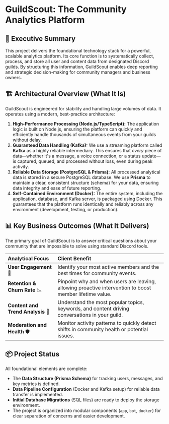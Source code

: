 
# GuildScout: The Community Analytics Platform

## 🌟 Executive Summary

This project delivers the foundational technology stack for a powerful, scalable analytics platform. Its core function is to systematically collect, process, and store all user and content data from designated Discord guilds. By structuring this information, GuildScout enables deep reporting and strategic decision-making for community managers and business owners.

## 🏗️ Architectural Overview (What It Is)

GuildScout is engineered for stability and handling large volumes of data. It operates using a modern, best-practice architecture:

1.  **High-Performance Processing (Node.js/TypeScript):** The application logic is built on Node.js, ensuring the platform can quickly and efficiently handle thousands of simultaneous events from your guilds without delay.
2.  **Guaranteed Data Handling (Kafka):** We use a streaming platform called **Kafka** as a highly reliable intermediary. This ensures that *every* piece of data—whether it's a message, a voice connection, or a status update—is captured, queued, and processed without loss, even during peak activity.
3.  **Reliable Data Storage (PostgreSQL & Prisma):** All processed analytical data is stored in a secure PostgreSQL database. We use **Prisma** to maintain a clear, consistent structure (schema) for your data, ensuring data integrity and ease of future reporting.
4.  **Self-Contained Environment (Docker):** The entire system, including the application, database, and Kafka server, is packaged using Docker. This guarantees that the platform runs identically and reliably across any environment (development, testing, or production).

## 📊 Key Business Outcomes (What It Delivers)

The primary goal of GuildScout is to answer critical questions about your community that are impossible to solve using standard Discord tools.

| Analytical Focus | Client Benefit |
| :--- | :--- |
| **User Engagement** 🎯 | Identify your most active members and the best times for community events. |
| **Retention & Churn Rate** 📉 | Pinpoint why and when users are leaving, allowing proactive intervention to boost member lifetime value. |
| **Content and Trend Analysis** 💬 | Understand the most popular topics, keywords, and content driving conversations in your guild. |
| **Moderation and Health** 🛡️ | Monitor activity patterns to quickly detect shifts in community health or potential issues. |

## 📦 Project Status

All foundational elements are complete:

* The **Data Structure (Prisma Schema)** for tracking users, messages, and key metrics is defined.
* **Data Pipeline Configuration** (Docker and Kafka setup) for reliable data transfer is implemented.
* **Initial Database Migrations** (SQL files) are ready to deploy the storage environment.
* The project is organized into modular components (`app`, `bot`, `docker`) for clear separation of concerns and easier development.
